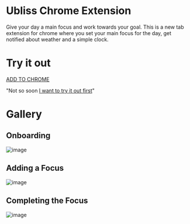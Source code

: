 # Ubliss Chrome Extension

Give your day a main focus and work towards your goal. This is a new tab extension for chrome where you set your main focus for the day, get notified about weather and a simple clock.

# Try it out
[ADD TO CHROME](https://chrome.google.com/webstore/detail/ubliss-browser-extension/aagegbgghgpidfkjhkepojajcnjbcamf/)

"Not so soon [I want to try it out first](https://ubliss-chrome-extension.netlify.app/)"

# Gallery

## Onboarding
![image](https://user-images.githubusercontent.com/47154785/162476565-48940091-070d-40c1-8129-adc760e909ff.png)

## Adding a Focus
![image](https://user-images.githubusercontent.com/47154785/162476842-1cd6d5e7-d640-42c8-93d5-4c4ba70f24c4.png)

## Completing the Focus
![image](https://user-images.githubusercontent.com/47154785/162477016-4bfdbdc3-fa1f-4b24-8ccb-a5aff073f496.png)

